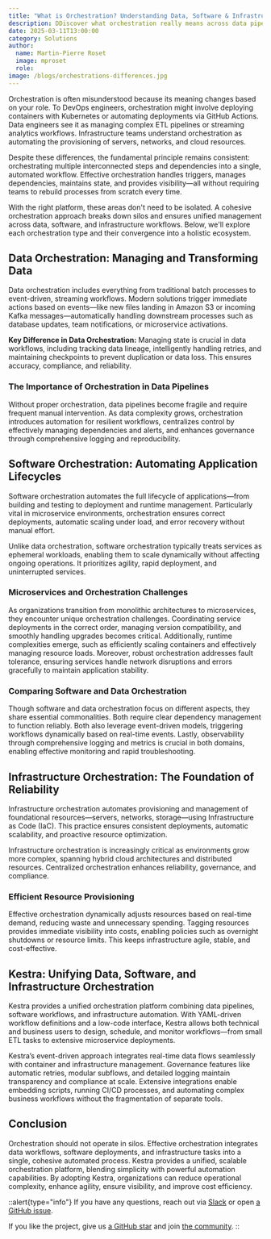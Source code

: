 ```yaml
---
title: "What is Orchestration? Understanding Data, Software & Infrastructure Orchestration"
description: DDiscover what orchestration really means across data pipelines, software lifecycles, and infrastructure automation.
date: 2025-03-11T13:00:00
category: Solutions
author:
  name: Martin-Pierre Roset
  image: mproset
  role: 
image: /blogs/orchestrations-differences.jpg
---
```


Orchestration is often misunderstood because its meaning changes based on your role. To DevOps engineers, orchestration might involve deploying containers with Kubernetes or automating deployments via GitHub Actions. Data engineers see it as managing complex ETL pipelines or streaming analytics workflows. Infrastructure teams understand orchestration as automating the provisioning of servers, networks, and cloud resources.

Despite these differences, the fundamental principle remains consistent: orchestrating multiple interconnected steps and dependencies into a single, automated workflow. Effective orchestration handles triggers, manages dependencies, maintains state, and provides visibility—all without requiring teams to rebuild processes from scratch every time.

With the right platform, these areas don't need to be isolated. A cohesive orchestration approach breaks down silos and ensures unified management across data, software, and infrastructure workflows. Below, we'll explore each orchestration type and their convergence into a holistic ecosystem.

## Data Orchestration: Managing and Transforming Data

Data orchestration includes everything from traditional batch processes to event-driven, streaming workflows. Modern solutions trigger immediate actions based on events—like new files landing in Amazon S3 or incoming Kafka messages—automatically handling downstream processes such as database updates, team notifications, or microservice activations.

**Key Difference in Data Orchestration:** Managing state is crucial in data workflows, including tracking data lineage, intelligently handling retries, and maintaining checkpoints to prevent duplication or data loss. This ensures accuracy, compliance, and reliability.

### The Importance of Orchestration in Data Pipelines

Without proper orchestration, data pipelines become fragile and require frequent manual intervention. As data complexity grows, orchestration introduces automation for resilient workflows, centralizes control by effectively managing dependencies and alerts, and enhances governance through comprehensive logging and reproducibility.

## Software Orchestration: Automating Application Lifecycles

Software orchestration automates the full lifecycle of applications—from building and testing to deployment and runtime management. Particularly vital in microservice environments, orchestration ensures correct deployments, automatic scaling under load, and error recovery without manual effort.

Unlike data orchestration, software orchestration typically treats services as ephemeral workloads, enabling them to scale dynamically without affecting ongoing operations. It prioritizes agility, rapid deployment, and uninterrupted services.

### Microservices and Orchestration Challenges

As organizations transition from monolithic architectures to microservices, they encounter unique orchestration challenges. Coordinating service deployments in the correct order, managing version compatibility, and smoothly handling upgrades becomes critical. Additionally, runtime complexities emerge, such as efficiently scaling containers and effectively managing resource loads. Moreover, robust orchestration addresses fault tolerance, ensuring services handle network disruptions and errors gracefully to maintain application stability.

### Comparing Software and Data Orchestration

Though software and data orchestration focus on different aspects, they share essential commonalities. Both require clear dependency management to function reliably. Both also leverage event-driven models, triggering workflows dynamically based on real-time events. Lastly, observability through comprehensive logging and metrics is crucial in both domains, enabling effective monitoring and rapid troubleshooting.

## Infrastructure Orchestration: The Foundation of Reliability

Infrastructure orchestration automates provisioning and management of foundational resources—servers, networks, storage—using Infrastructure as Code (IaC). This practice ensures consistent deployments, automatic scalability, and proactive resource optimization.

Infrastructure orchestration is increasingly critical as environments grow more complex, spanning hybrid cloud architectures and distributed resources. Centralized orchestration enhances reliability, governance, and compliance.

### Efficient Resource Provisioning

Effective orchestration dynamically adjusts resources based on real-time demand, reducing waste and unnecessary spending. Tagging resources provides immediate visibility into costs, enabling policies such as overnight shutdowns or resource limits. This keeps infrastructure agile, stable, and cost-effective.

## Kestra: Unifying Data, Software, and Infrastructure Orchestration

Kestra provides a unified orchestration platform combining data pipelines, software workflows, and infrastructure automation. With YAML-driven workflow definitions and a low-code interface, Kestra allows both technical and business users to design, schedule, and monitor workflows—from small ETL tasks to extensive microservice deployments.

Kestra’s event-driven approach integrates real-time data flows seamlessly with container and infrastructure management. Governance features like automatic retries, modular subflows, and detailed logging maintain transparency and compliance at scale. Extensive integrations enable embedding scripts, running CI/CD processes, and automating complex business workflows without the fragmentation of separate tools.

## Conclusion

Orchestration should not operate in silos. Effective orchestration integrates data workflows, software deployments, and infrastructure tasks into a single, cohesive automated process. Kestra provides a unified, scalable orchestration platform, blending simplicity with powerful automation capabilities. By adopting Kestra, organizations can reduce operational complexity, enhance agility, ensure visibility, and improve cost efficiency.

::alert{type="info"}
If you have any questions, reach out via [Slack](https://kestra.io/slack) or open [a GitHub issue](https://github.com/kestra-io/kestra).

If you like the project, give us [a GitHub star](https://github.com/kestra-io/kestra) and join [the community](https://kestra.io/slack).
::
